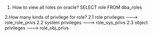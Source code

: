1. How to view all roles on oracle?
    SELECT role FROM dba_roles
	
2.How many kinds of privilege for role?
   2.1 role privileges ---> role_role_privs
   2.2 system privileges ---> role_sys_privs
   2.3 object privileges ---> role_obj_privs
